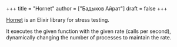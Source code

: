 +++
title = "Hornet"
author = ["Бадыков Айрат"]
draft = false
+++

[Hornet](https://github.com/ayrat555/hornet) is an Elixir library for stress testing.

It executes the given function with the given rate (calls per second), dynamically changing the number of processes to maintain the rate.
